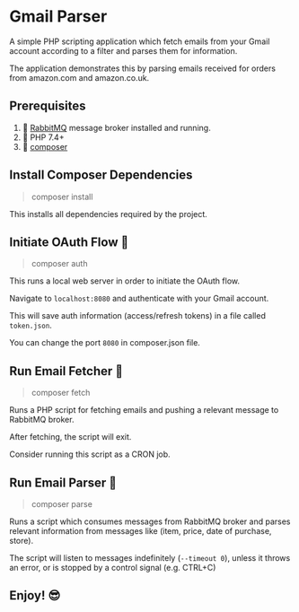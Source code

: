 # Gmail Parser

A simple PHP scripting application which fetch emails
from your Gmail account according to a filter and parses them
for information.

The application demonstrates this by parsing emails received for
orders from amazon.com and amazon.co.uk.

## Prerequisites

1. 🐰 [RabbitMQ](https://www.rabbitmq.com/) message broker installed and running.
2. 🧨 PHP 7.4+
3. 🎼 [composer](https://getcomposer.org/)

## Install Composer Dependencies
> composer install

This installs all dependencies required by the project.

## Initiate OAuth Flow 🧦
> composer auth

This runs a local web server in order to initiate the OAuth flow.

Navigate to `localhost:8080` and authenticate with your Gmail account.

This will save auth information (access/refresh tokens) in a file called `token.json`.

You can change the port `8080` in composer.json file.

## Run Email Fetcher 🚚
> composer fetch

Runs a PHP script for fetching emails and pushing a relevant message
to RabbitMQ broker.

After fetching, the script will exit.

Consider running this script as a CRON job.

## Run Email Parser 🎪
> composer parse

Runs a script which consumes messages from RabbitMQ broker and parses relevant
information from messages like (item, price, date of purchase, store).

The script will listen to messages indefinitely (`--timeout 0`), unless it throws an error,
or is stopped by a control signal (e.g. CTRL+C)

## Enjoy! 😎

